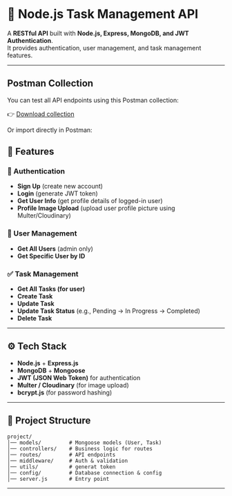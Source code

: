 # 🚀 Node.js Task Management API

A **RESTful API** built with **Node.js, Express, MongoDB, and JWT Authentication**.  
It provides authentication, user management, and task management features.  

---
## Postman Collection
You can test all API endpoints using this Postman collection:

👉 [Download collection](https://github.com/sohila-nabil/Task-Manager-Api/blob/main/postman/Task%20Manager.postman_collection.json)

Or import directly in Postman:

## 📌 Features
### 🔑 Authentication
- **Sign Up** (create new account)  
- **Login** (generate JWT token)  
- **Get User Info** (get profile details of logged-in user)  
- **Profile Image Upload** (upload user profile picture using Multer/Cloudinary)

### 👤 User Management
- **Get All Users** (admin only)  
- **Get Specific User by ID**  

### ✅ Task Management
- **Get All Tasks (for user)**  
- **Create Task**  
- **Update Task**  
- **Update Task Status** (e.g., Pending → In Progress → Completed)  
- **Delete Task**  

---

## ⚙️ Tech Stack
- **Node.js** + **Express.js**  
- **MongoDB** + **Mongoose**  
- **JWT (JSON Web Token)** for authentication  
- **Multer / Cloudinary** (for image upload)  
- **bcrypt.js** (for password hashing)  

---

## 📂 Project Structure
```
project/
│── models/         # Mongoose models (User, Task)
│── controllers/    # Business logic for routes
│── routes/         # API endpoints
│── middleware/     # Auth & validation
│── utils/          # generat token
│── config/         # Database connection & config
│── server.js       # Entry point
```

---

